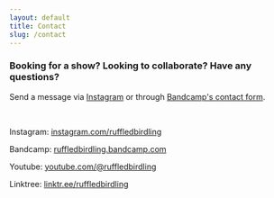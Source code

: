 ```yaml
---
layout: default
title: Contact
slug: /contact
---
```


### Booking for a show? Looking to collaborate? Have any questions?

Send a message via [Instagram](https://www.instagram.com/ruffledbirdling/) or through  [Bandcamp's contact form](https://bandcamp.com/contact?b=3101726153&n=A%20Magpie%27s%20Hoard).

<br>

Instagram: [instagram.com/ruffledbirdling](https://www.instagram.com/ruffledbirdling/)

Bandcamp: [ruffledbirdling.bandcamp.com](https://ruffledbirdling.bandcamp.com/)

Youtube: [youtube.com/@ruffledbirdling](https://www.youtube.com/@ruffledbirdling/videos)

Linktree: [linktr.ee/ruffledbirdling](https://linktr.ee/ruffledbirdling)
